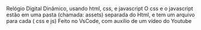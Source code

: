 Relógio Digital Dinâmico, usando html, css, e javascript 
O css e o javascript estão em uma pasta (chamada: assets) separada do Html, e tem um arquivo para cada ( css e js)
Feito no VsCode, com auxilio de um vídeo do Youtube 
